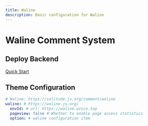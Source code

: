 ```yaml
---
title: Waline
description: Basic configuration for Waline
---
```


# Waline Comment System

## Deploy Backend

[Quick Start](https://waline.js.org/guide/get-started/)

## Theme Configuration

```yaml
# Waline: https://solitude.js.org/comment/waline
waline: # https://waline.js.org/
  envId: # url: https://waline.wzsco.top
  pageview: false # Whether to enable page access statistics
  option: # waline configuration item
```